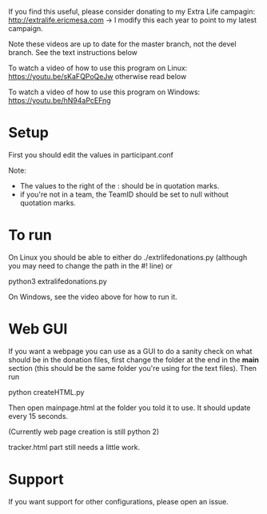 If you find this useful, please consider donating to my Extra Life campagin: http://extralife.ericmesa.com -> I modify this each year to point to my latest campaign.


Note these videos are up to date for the master branch, not the devel branch. See the text instructions below

To watch a video of how to use this program on Linux: https://youtu.be/sKaFQPoQeJw otherwise read below

To watch a video of how to use this program on Windows: https://youtu.be/hN94aPcEFng 

# Setup
First you should edit the values in participant.conf

Note:

- The values to the right of the : should be in quotation marks.
- if you're not in a team, the TeamID should be set to null without quotation marks.

# To run

On Linux you should be able to either do ./extrlifedonations.py (although you may need to change the path in the #! line) or 

python3 extralifedonations.py

On Windows, see the video above for how to run it.

# Web GUI

If you want a webpage you can use as a GUI to do a sanity check on what should be in the donation files, first change the folder at the end in the __main__ section (this should be the same folder you're using for the text files). Then run

python createHTML.py 

Then open mainpage.html at the folder you told it to use. It should update every 15 seconds.

(Currently web page creation is still python 2)

tracker.html part still needs a little work.

# Support

If you want support for other configurations, please open an issue.
